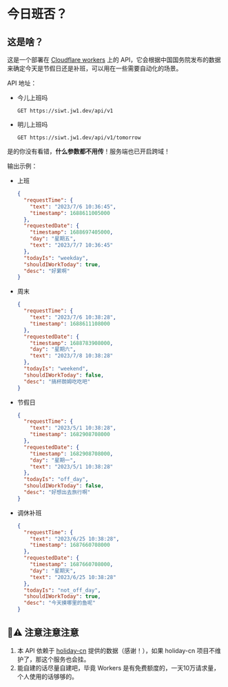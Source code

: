 # 今日班否？

## 这是啥？

这是一个部署在 [Cloudflare workers](https://workers.cloudflare.com/) 上的 API，它会根据中国国务院发布的数据来确定今天是节假日还是补班，可以用在一些需要自动化的场景。

API 地址：

- 今儿上班吗

  ```http request
  GET https://siwt.jw1.dev/api/v1
  ```
  
- 明儿上班吗

  ```http request
  GET https://siwt.jw1.dev/api/v1/tomorrow
  ```

是的你没有看错，**什么参数都不用传**！服务端也已开启跨域！

输出示例：

- 上班
  ```json
  {
    "requestTime": {
      "text": "2023/7/6 10:36:45",
      "timestamp": 1688611005000
    },
    "requestedDate": {
      "timestamp": 1688697405000,
      "day": "星期五",
      "text": "2023/7/7 10:36:45"
    },
    "todayIs": "weekday",
    "shouldIWorkToday": true,
    "desc": "好累啊"
  }
  ```
  
- 周末
  ```json
  {
    "requestTime": {
      "text": "2023/7/6 10:38:28",
      "timestamp": 1688611108000
    },
    "requestedDate": {
      "timestamp": 1688783908000,
      "day": "星期六",
      "text": "2023/7/8 10:38:28"
    },
    "todayIs": "weekend",
    "shouldIWorkToday": false,
    "desc": "搞杯朗姆吃吃吧"
  }
  ```
  
- 节假日
  ```json
  {
    "requestTime": {
      "text": "2023/5/1 10:38:28",
      "timestamp": 1682908708000
    },
    "requestedDate": {
      "timestamp": 1682908708000,
      "day": "星期一",
      "text": "2023/5/1 10:38:28"
    },
    "todayIs": "off_day",
    "shouldIWorkToday": false,
    "desc": "好想出去旅行啊"
  }
  ```
  
- 调休补班
  ```json
  {
    "requestTime": {
      "text": "2023/6/25 10:38:28",
      "timestamp": 1687660708000
    },
    "requestedDate": {
      "timestamp": 1687660708000,
      "day": "星期天",
      "text": "2023/6/25 10:38:28"
    },
    "todayIs": "not_off_day",
    "shouldIWorkToday": true,
    "desc": "今天摸哪里的鱼呢"
  }
  ```

## 🚧⚠️ 注意注意注意

1. 本 API 依赖于 [holiday-cn](https://github.com/NateScarlet/holiday-cn)
   提供的数据（感谢！），如果 holiday-cn 项目不维护了，那这个服务也会挂。
2. 能自建的话尽量自建吧，毕竟 Workers 是有免费额度的，一天10万请求量，个人使用的话够够的。
